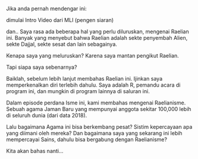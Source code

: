 Jika anda pernah mendengar ini:

dimulai Intro Video dari MLI (pengen siaran)

dan.. Saya rasa ada beberapa hal yang perlu diluruskan, mengenai Raelian ini. Banyak yang menyebut bahwa Raelian adalah sekte penyembah Alien, sekte Dajjal, sekte sesat dan lain sebagainya.

Kenapa saya yang meluruskan? Karena saya mantan pengikut Raelian.

Tapi siapa saya sebenarnya?

Baiklah, sebelum lebih lanjut membahas Raelian ini. Ijinkan saya memperkenalkan diri terlebih dahulu. Saya adalah R, pemandu acara di program ini, dan mungkin di program lainnya di saluran ini.

Dalam episode perdana Isme ini, kami membahas mengenai Raelianisme. Sebuah agama Jaman Baru yang mempunyai anggota sekitar 100,000 lebih di seluruh dunia (dari data 2018).

Lalu bagaimana Agama ini bisa berkembang pesat? Sistim kepercayaan apa yang diimani oleh mereka? Dan bagaimana saya yang sekarang ini lebih mempercayai Sains, dahulu bisa bergabung dengan Raelianisme? 

Kita akan bahas nanti...